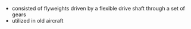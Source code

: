 - consisted of flyweights driven by a flexible drive shaft through a set of gears
- utilized in old aircraft
